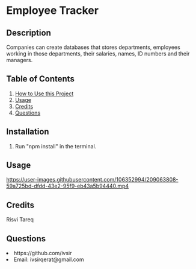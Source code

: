 # Employee Tracker

## Description
Companies can create databases that stores departments, employees working in those departments, their salaries, names, ID numbers and their managers.

## Table of Contents
<nav>
    <ol>
        <li><a href="#Installation">How to Use this Project</a></li>
        <li><a href="#Usage">Usage</a></li>
        <li><a href="#Credits">Credits</a></li>
        <li><a href="#Questions">Questions</a></li>
    </ol>
</nav>

## Installation
1) Run "npm install" in the terminal.

## Usage


https://user-images.githubusercontent.com/106352994/209063808-59a725bd-dfdd-43e2-95f9-eb43a5b94440.mp4



## Credits
Risvi Tareq

## Questions
<li>https://github.com/ivsir </li>
<li>Email: ivsirqerat@gmail.com</li>

